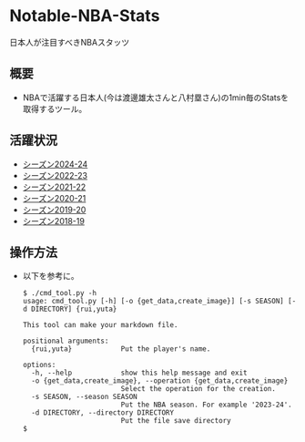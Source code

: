 # Notable-NBA-Stats
日本人が注目すべきNBAスタッツ

## 概要
- NBAで活躍する日本人(今は渡邊雄太さんと八村塁さん)の1min毎のStatsを取得するツール。

## 活躍状況
- [シーズン2024-24](2023-24.md)
- [シーズン2022-23](2022-23.md)
- [シーズン2021-22](2021-22.md)
- [シーズン2020-21](2020-21.md)
- [シーズン2019-20](2019-20.md)
- [シーズン2018-19](2018-19.md)

## 操作方法
- 以下を参考に。
  ```
  $ ./cmd_tool.py -h
  usage: cmd_tool.py [-h] [-o {get_data,create_image}] [-s SEASON] [-d DIRECTORY] {rui,yuta}
  
  This tool can make your markdown file.
  
  positional arguments:
    {rui,yuta}            Put the player's name.
  
  options:
    -h, --help            show this help message and exit
    -o {get_data,create_image}, --operation {get_data,create_image}
                          Select the operation for the creation.
    -s SEASON, --season SEASON
                          Put the NBA season. For example '2023-24'.
    -d DIRECTORY, --directory DIRECTORY
                          Put the file save directory
  $
  ```